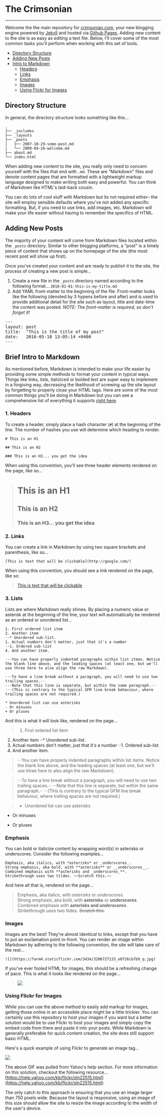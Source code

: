 # The Crimsonian
---

Welcome the the main repository for [crimsonian.com](http://crimsonian.com), your new blogging engine powered by [Jekyll](http://jekyllrb.com/) and hosted via [Github Pages](https://pages.github.com/). Adding new content to the site is as easy as editing a text file. Below, I'll cover some of the most common tasks you'll perform when working with this set of tools.

* [Directory Structure](https://github.com/crimsonian/crimsonian.github.io/blob/master/README.md#directory-structure)
* [Adding New Posts](https://github.com/crimsonian/crimsonian.github.io/blob/master/README.md#adding-new-posts)
* [Intro to Markdown](https://github.com/crimsonian/crimsonian.github.io/blob/master/README.md#brief-intro-to-markdown)
  * [Headers](https://github.com/crimsonian/crimsonian.github.io/blob/master/README.md#1-headers)
  * [Links](https://github.com/crimsonian/crimsonian.github.io/blob/master/README.md#2-links)
  * [Emphasis](https://github.com/crimsonian/crimsonian.github.io/blob/master/README.md#emphasis)
  * [Images](https://github.com/crimsonian/crimsonian.github.io/blob/master/README.md#images)
  * [Using Flickr for Images](https://github.com/crimsonian/crimsonian.github.io/blob/master/README.md#using-flickr-for-images)


## Directory Structure

In general, the directory structure looks something like this...

    .
    ├── _includes
    ├── _layouts
    ├── _posts
    |   ├── 2007-10-29-some-post.md
    |   └── 2009-04-26-welcome.md
    ├── about.md
    └── index.html


When adding new content to the site, you really only need to concern yourself with the files that end with `.md`. These are "Markdown" files and denote content pages that are formatted with a lightweight markup language designed to make writing both easy and powerful. You can think of Markdown like HTML's laid-back cousin.

You can do lots of cool stuff with Markdown but its not required either– the site will employ sensible defaults where you've not added any specific formatting. But, if you need to use links, add images, etc. Markdown will make your life easier without having to remember the specifics of HTML.

## Adding New Posts

The majority of your content will come from Markdown files located within the `_posts` directory. Similar to other blogging platforms, a "post" is a timely piece of content that shows up on the homepage of the site (the most recent post will show up first).

Once you've created your content and are ready to publish it to the site, the process of creating a new post is simple... 

1. Create a new file in the `_posts` directory named according to the following format... `2016-01-01-this-is-my-title.md`
1. Add YAML front-matter to the beginning of the file. Front-matter looks like the following (denoted by 3 hypens before and after) and is used to provide additional detail for the site such as layout, title and date-time the content was posted. _NOTE: The front-matter is required, so don't forget it!_

<pre>---
layout: post
title:  "This is the title of my post"
date:   2016-05-10 13:05:14 +0400
---</pre>

## Brief Intro to Markdown

As mentioned before, Markdown is intended to make your life easier by providing some simple methods to format your content in typical ways. Things like links, lists, italiziced or bolded text are super easy to implement in a forgiving way, decreasing the likelihood of screwing up the site layout by forgetting to properly close your HTML tags. Here are some of the most common things you'll be doing in Markdown but you can see a comprehensive list of everything it supports [right here](https://github.com/adam-p/markdown-here/wiki/Markdown-Cheatsheet).

### 1. Headers

To create a header, simply place a hash character (`#`) at the beginning of the line. The number of hashes you use will determine which heading to render.

    # This is an H1

    ## This is an H2

    ### This is an H3... you get the idea

When using this convention, you'll see three header elements rendered on the page, like so...

> # This is an H1
> ## This is an H2
> ### This is an H3... you get the idea


### 2. Links

You can create a link in Markdown by using two square brackets and parenthesis, like so...

    [This is text that will be clickable](http://google.com/)

When using this convention, you should see a link rendered on the page, like so:

> [This is text that will be clickable](http://google.com/)

### 3. Lists

Lists are where Markdown really shines. By placing a numeric value or asterisk at the beginning of the line, your text will automatically be rendered as an ordered or unordered list...

    1. First ordered list item
    2. Another item
    ⋅⋅* Unordered sub-list. 
    1. Actual numbers don't matter, just that it's a number
    ⋅⋅1. Ordered sub-list
    4. And another item.

    ⋅⋅⋅You can have properly indented paragraphs within list items. Notice the blank line above, and the leading spaces (at least one, but we'll use three here to also align the raw Markdown).

    ⋅⋅⋅To have a line break without a paragraph, you will need to use two trailing spaces.⋅⋅
    ⋅⋅⋅Note that this line is separate, but within the same paragraph.⋅⋅
    ⋅⋅⋅(This is contrary to the typical GFM line break behaviour, where trailing spaces are not required.)

    * Unordered list can use asterisks
    - Or minuses
    + Or pluses

And this is what it will look like, rendered on the page...

> 1. First ordered list item
2. Another item
⋅⋅* Unordered sub-list. 
1. Actual numbers don't matter, just that it's a number
⋅⋅1. Ordered sub-list
4. And another item.

> ⋅⋅⋅You can have properly indented paragraphs within list items. Notice the blank line above, and the leading spaces (at least one, but we'll use three here to also align the raw Markdown).

> ⋅⋅⋅To have a line break without a paragraph, you will need to use two trailing spaces.⋅⋅
⋅⋅⋅Note that this line is separate, but within the same paragraph.⋅⋅
⋅⋅⋅(This is contrary to the typical GFM line break behaviour, where trailing spaces are not required.)

> * Unordered list can use asterisks
- Or minuses
+ Or pluses

### Emphasis

You can bold or italicize content by wrapping word(s) in asterisks or underscores. Consider the following examples...

    Emphasis, aka italics, with *asterisks* or _underscores_.  
    Strong emphasis, aka bold, with **asterisks** or __underscores__.  
    Combined emphasis with **asterisks and _underscores_**.  
    Strikethrough uses two tildes. ~~Scratch this.~~

And here all that is, rendered on the page...

> Emphasis, aka italics, with *asterisks* or _underscores_.  
> Strong emphasis, aka bold, with **asterisks** or __underscores__.  
> Combined emphasis with **asterisks and _underscores_**.  
> Strikethrough uses two tildes. ~~Scratch this.~~

### Images

Images are the best! They're almost identical to links, except that you have to put an exclamation point in-front. You can render an image within Markdown by adhering to the following convention, the site will take care of the rest...

    ![](https://farm4.staticflickr.com/3434/3206727133_e0726cb7b9_q.jpg)

If you've ever fooled HTML for images, this should be a refreshing change of pace. This is what it looks like rendered on the page...

> ![](https://farm4.staticflickr.com/3434/3206727133_e0726cb7b9_q.jpg)

### Using Flickr for Images

While you can use the above method to easily add markup for images, getting those online in an accessible place might be a little trickier. You can certainly use this repository to host your images if you want but a better solution would be to use Flickr to host your images and simply copy the embed code from there and paste it into your posts. While Markdown is generally preferable for quick content creation, the site does still support basic HTML.

Here's a quick example of using Flickr to generate an image tag...

![](https://help.yahoo.com/library/YAHOO/IMAGES/AGIFs/agif_flkr_htmlembed_en_02.gif)

The above GIF was pulled from Yahoo's help section. For more information on this solution, checkout the following resource... [https://help.yahoo.com/kb/flickr/sln22515.html](https://help.yahoo.com/kb/flickr/sln22515.html)

The only catch to this approach is ensuring that you use an image larger than 750 pixels wide. Because the layout is responsive, using an image of this size should allow the site to resize the image according to the width of the user's device.
